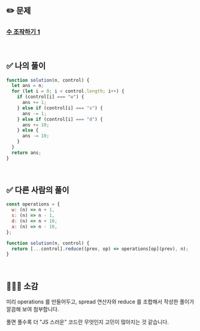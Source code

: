 ## ✏️ 문제

### [수 조작하기 1](https://school.programmers.co.kr/learn/courses/30/lessons/181926)

<br>

## ✅ 나의 풀이

```javascript
function solution(n, control) {
  let ans = n;
  for (let i = 0; i < control.length; i++) {
    if (control[i] === "w") {
      ans += 1;
    } else if (control[i] === "s") {
      ans -= 1;
    } else if (control[i] === "d") {
      ans += 10;
    } else {
      ans -= 10;
    }
  }
  return ans;
}
```

<br>

## ✅ 다른 사람의 풀이

```javascript
const operations = {
  w: (n) => n + 1,
  s: (n) => n - 1,
  d: (n) => n + 10,
  a: (n) => n - 10,
};

function solution(n, control) {
  return [...control].reduce((prev, op) => operations[op](prev), n);
}
```

<br>

## 💁🏻‍♀️ 소감

미리 operations 를 만들어두고, spread 연산자와 reduce 를 조합해서 작성한 풀이가 깔끔해 보여 첨부합니다.

풀면 풀수록 더 "JS 스러운" 코드란 무엇인지 고민이 많아지는 것 같습니다. 
